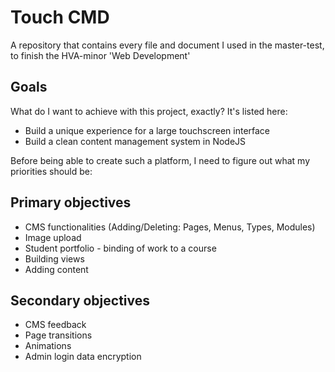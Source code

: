 # Touch CMD
A repository that contains every file and document I used in the master-test, to finish the HVA-minor 'Web Development'

## Goals
What do I want to achieve with this project, exactly? It's listed here:

- Build a unique experience for a large touchscreen interface
- Build a clean content management system in NodeJS

  
Before being able to create such a platform, I need to figure out what my priorities should be:

## Primary objectives
- CMS functionalities (Adding/Deleting: Pages, Menus, Types, Modules)
- Image upload
- Student portfolio - binding of work to a course
- Building views
- Adding content

## Secondary objectives
- CMS feedback
- Page transitions
- Animations
- Admin login data encryption

